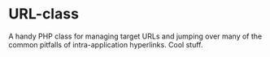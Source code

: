 URL-class
=========

A handy PHP class for managing target URLs and jumping over many of the common pitfalls of intra-application hyperlinks. Cool stuff.
